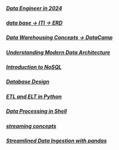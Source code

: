 ##### [Data Engineer in 2024](https://www.datacamp.com/blog/how-to-become-a-data-engineer)
##### [data base -> ITI -> ERD](https://www.youtube.com/watch?v=nUiuyejbemc&list=PLoRh0POuk1Rw-BZU-DPI6cA_c5W9_2uF_&index=1)
##### [Data Warehousing Concepts -> DataCamp](https://app.datacamp.com/learn/courses/data-warehousing-concepts)
##### [Understanding Modern Data Architecture](https://app.datacamp.com/learn/courses/understanding-modern-data-architecture)
##### [Introduction to NoSQL](https://app.datacamp.com/learn/courses/introduction-to-nosql)
##### [Database Design](https://app.datacamp.com/learn/courses/database-design)
##### [ETL and ELT in Python](https://app.datacamp.com/learn/courses/etl-and-elt-in-python)
##### [Data Processing in Shell](https://app.datacamp.com/learn/courses/data-processing-in-shell)
##### [streaming concepts](https://app.datacamp.com/learn/courses/streaming-concepts)
##### [Streamlined Data Ingestion with pandas](https://app.datacamp.com/learn/courses/streamlined-data-ingestion-with-pandas)
